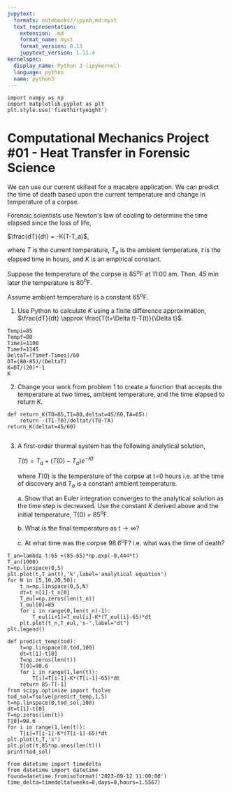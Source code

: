 ```yaml
---
jupytext:
  formats: notebooks//ipynb,md:myst
  text_representation:
    extension: .md
    format_name: myst
    format_version: 0.13
    jupytext_version: 1.11.4
kernelspec:
  display_name: Python 3 (ipykernel)
  language: python
  name: python3
---
```


```{code-cell} ipython3
import numpy as np
import matplotlib.pyplot as plt
plt.style.use('fivethirtyeight')
```

# Computational Mechanics Project #01 - Heat Transfer in Forensic Science

We can use our current skillset for a macabre application. We can predict the time of death based upon the current temperature and change in temperature of a corpse. 

Forensic scientists use Newton's law of cooling to determine the time elapsed since the loss of life, 

$\frac{dT}{dt} = -K(T-T_a)$,

where $T$ is the current temperature, $T_a$ is the ambient temperature, $t$ is the elapsed time in hours, and $K$ is an empirical constant. 

Suppose the temperature of the corpse is 85$^o$F at 11:00 am. Then, 45
min later the temperature is 80$^{o}$F. 

Assume ambient temperature is a constant 65$^{o}$F.

1. Use Python to calculate $K$ using a finite difference approximation, $\frac{dT}{dt} \approx \frac{T(t+\Delta t)-T(t)}{\Delta t}$.

```{code-cell} ipython3
Tempi=85
Tempf=80
Timei=1100
Timef=1145
DeltaT=(Timef-Timei)/60
DT=(80-85)/(DeltaT)
K=DT/(20)*-1
K
```

2. Change your work from problem 1 to create a function that accepts the temperature at two times, ambient temperature, and the time elapsed to return $K$.

```{code-cell} ipython3
def return_K(T0=85,T1=80,deltat=45/60,TA=65):
    return -(T1-T0)/deltat/(T0-TA)
return_K(deltat=45/60)
```

```{code-cell} ipython3

```

3. A first-order thermal system has the following analytical solution, 

    $T(t) =T_a+(T(0)-T_a)e^{-Kt}$

    where $T(0)$ is the temperature of the corpse at t=0 hours i.e. at the time of discovery and $T_a$ is a constant ambient temperature. 

    a. Show that an Euler integration converges to the analytical solution as the time step is decreased. Use the constant $K$ derived above and the initial temperature, T(0) = 85$^o$F. 

    b. What is the final temperature as t$\rightarrow\infty$?
    
    c. At what time was the corpse 98.6$^{o}$F? i.e. what was the time of death?

```{code-cell} ipython3
T_an=lambda t:65 +(85-65)*np.exp(-0.444*t)
T_an(1000)
t=np.linspace(0,5)
plt.plot(t,T_an(t),'k',label='analytical equation')
for N in [5,10,20,50]:
    t_n=np.linspace(0,5,N)
    dt=t_n[1]-t_n[0]
    T_eul=np.zeros(len(t_n))
    T_eul[0]=85
    for i in range(0,len(t_n)-1):
        T_eul[i+1]=T_eul[i]-K*(T_eul[i]-65)*dt
    plt.plot(t_n,T_eul,'s-',label="dt")
plt.legend()
```

```{code-cell} ipython3
def predict_temp(tod):
    t=np.linspace(0,tod,100)
    dt=t[1]-t[0]
    T=np.zeros(len(t))
    T[0]=98.6
    for i in range(1,len(t)):
        T[i]=T[i-1]-K*(T[i-1]-65)*dt
    return 85-T[-1]
from scipy.optimize import fsolve
tod_sol=fsolve(predict_temp,1.5)
t=np.linspace(0,tod_sol,100)
dt=t[1]-t[0]
T=np.zeros(len(t))
T[0]=98.6
for i in range(1,len(t)):
    T[i]=T[i-1]-K*(T[i-1]-65)*dt
plt.plot(t,T,'s')
plt.plot(t,85*np.ones(len(t)))
print(tod_sol)
```

```{code-cell} ipython3
from datetime import timedelta
from datetime import datetime
found=datetime.fromisoformat('2023-09-12 11:00:00')
time_delta=timedelta(weeks=0,days=0,hours=1.5567)
```

